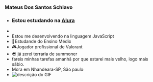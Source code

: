 ### Mateus Dos Santos Schiavo
- ### Estou estudando na [Alura](https://www.alura.com.br)
- 
- Estou me desenvolvendo na linguagem JavaScript 
- 📘Estudande do Ensino Médio
- 🎮Jogador profissional de Valorant
- 😎 já zerei terraria de summoner 
- fareis minhas tarefas amanhã por que estarei mais velho, logo mais sábio.
- Mora em Nhandeara-SP, São paulo
- ![descrição do GIF](https://i.pinimg.com/originals/bd/4f/a2/bd4fa21d1da1a506b57656a21ead07a8.gif)
 
